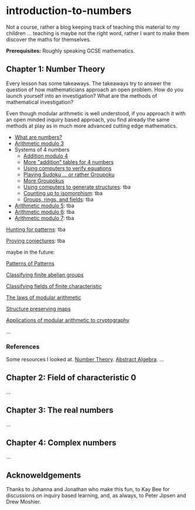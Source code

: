 # introduction-to-numbers

Not a course, rather a blog keeping track of teaching this material to my children ... teaching is maybe not the right word, rather I want to make them discover the maths for themselves.

**Prerequisites:** Roughly speaking GCSE mathematics.

## Chapter 1: Number Theory

Every lesson has some takeaways. The takeaways try to answer the question of how mathematicians approach an open problem. How do you launch yourself into an investigation? What are the methods of mathematical investigation? 

Even though modular arithmetic is well understood, if you approach it with an open minded inquiry based approach, you find already the same methods at play as in much more advanced cutting edge mathematics.

- [What are numbers?](https://hackmd.io/@alexhkurz/ByKQ3EGiU)
- [Arithmetic modulo 3](https://hackmd.io/@alexhkurz/SyJCHSMs8)
- Systems of 4 numbers
   - [Addition modulo 4](https://hackmd.io/@alexhkurz/SJZTQ9moL)
   - [More "addition" tables for 4 numbers](https://hackmd.io/@alexhkurz/Sy4X0P4oU)
   - [Using computers to verify equations](https://hackmd.io/@alexhkurz/r1Gdg_EoU)
   - [Playing Sudoku ... or rather Groupoku](https://hackmd.io/@alexhkurz/B1w9oSPiL)
   - [More Groupokus](https://hackmd.io/@alexhkurz/S1xSrvwjL)
   - [Using computers to generate structures](): tba  
   - [Counting up to isomorphism](): tba
   - [Groups, rings, and fields](): tba
- [Arithmetic modulo 5](): tba
- [Arithmetic modulo 6](): tba
- [Arithmetic modulo 7](): tba

[Hunting for patterns](): tba

[Proving conjectures](): tba

maybe in the future:

[Patterns of Patterns]() 

[Classifying finite abelian groups](http://abstract.ups.edu/aata/section-finite-abelian-groups.html)

[Classifying fields of finite characteristic]()

[The laws of modular arithmetic]()

[Structure preserving maps]()

[Applications of modular arithmetic to cryptography]()

...

### References

Some resources I looked at. [Number Theory](http://faculty.bard.edu/~belk/math318/). [Abstract Algebra](http://abstract.ups.edu/aata/section-finite-abelian-groups.html). ...

## Chapter 2: Field of characteristic 0

...

## Chapter 3: The real numbers

...

## Chapter 4: Complex numbers

...

## Acknoweldgements

Thanks to Johanna and Jonathan who make this fun, to Kay Bee for discussions on inquiry based learning, and, as always, to Peter Jipsen and Drew Moshier.
